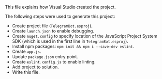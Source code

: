 This file explains how Visual Studio created the project.

The following steps were used to generate this project:
- Create project file (`TelegramBot.esproj`).
- Create `launch.json` to enable debugging.
- Create `nuget.config` to specify location of the JavaScript Project System SDK (which is used in the first line in `TelegramBot.esproj`).
- Install npm packages: `npm init && npm i --save-dev eslint`.
- Create `app.js`.
- Update `package.json` entry point.
- Create `eslint.config.js` to enable linting.
- Add project to solution.
- Write this file.

